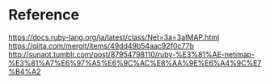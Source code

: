 # Reference
https://docs.ruby-lang.org/ja/latest/class/Net=3a=3aIMAP.html
https://qiita.com/mergit/items/49dd49b54aac92f0c77b
http://sunaot.tumblr.com/post/87954798110/ruby-%E3%81%AE-netimap-%E3%81%A7%E6%97%A5%E6%9C%AC%E8%AA%9E%E6%A4%9C%E7%B4%A2
